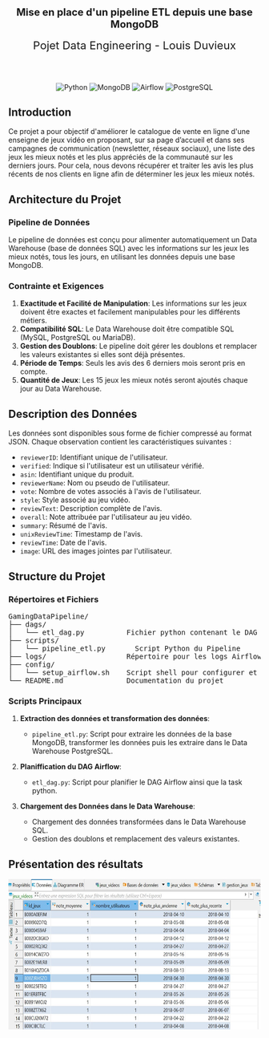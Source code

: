 <h2 align="center" style="font-size: 20px;">Mise en place d'un pipeline ETL depuis une base MongoDB</h2>

<div align="center" style="font-size: 22px;">Pojet Data Engineering - Louis Duvieux</div>

<br><br>

<p align="center">
  <img src="https://icon.icepanel.io/Technology/svg/Python.svg" alt="Python" height="80">
  <img src="https://icon.icepanel.io/Technology/svg/MongoDB.svg" alt="MongoDB" height="80">
  <img src="https://icon.icepanel.io/Technology/svg/Apache-Airflow.svg" alt="Airflow" height="80">
  <img src="https://icon.icepanel.io/Technology/svg/PostgresSQL.svg" alt="PostgreSQL" height="80">
</p>








## Introduction

Ce projet a pour objectif d'améliorer le catalogue de vente en ligne d'une enseigne de jeux vidéo en proposant, sur sa page d’accueil et dans ses campagnes de communication (newsletter, réseaux sociaux), une liste des jeux les mieux notés et les plus appréciés de la communauté sur les derniers jours. Pour cela, nous devons récupérer et traiter les avis les plus récents de nos clients en ligne afin de déterminer les jeux les mieux notés.

## Architecture du Projet

### Pipeline de Données

Le pipeline de données est conçu pour alimenter automatiquement un Data Warehouse (base de données SQL) avec les informations sur les jeux les mieux notés, tous les jours, en utilisant les données depuis une base MongoDB.

### Contrainte et Exigences

1. **Exactitude et Facilité de Manipulation**: Les informations sur les jeux doivent être exactes et facilement manipulables pour les différents métiers.
2. **Compatibilité SQL**: Le Data Warehouse doit être compatible SQL (MySQL, PostgreSQL ou MariaDB).
3. **Gestion des Doublons**: Le pipeline doit gérer les doublons et remplacer les valeurs existantes si elles sont déjà présentes.
4. **Période de Temps**: Seuls les avis des 6 derniers mois seront pris en compte.
5. **Quantité de Jeux**: Les 15 jeux les mieux notés seront ajoutés chaque jour au Data Warehouse.


## Description des Données

Les données sont disponibles sous forme de fichier compressé au format JSON. Chaque observation contient les caractéristiques suivantes :

- `reviewerID`: Identifiant unique de l'utilisateur.
- `verified`: Indique si l'utilisateur est un utilisateur vérifié.
- `asin`: Identifiant unique du produit.
- `reviewerName`: Nom ou pseudo de l'utilisateur.
- `vote`: Nombre de votes associés à l'avis de l'utilisateur.
- `style`: Style associé au jeu vidéo.
- `reviewText`: Description complète de l'avis.
- `overall`: Note attribuée par l'utilisateur au jeu vidéo.
- `summary`: Résumé de l'avis.
- `unixReviewTime`: Timestamp de l'avis.
- `reviewTime`: Date de l'avis.
- `image`: URL des images jointes par l'utilisateur.

## Structure du Projet

### Répertoires et Fichiers

<pre>
GamingDataPipeline/
├── dags/
│   └── etl_dag.py          Fichier python contenant le DAG
├── scripts/
│   └── pipeline_etl.py       Script Python du Pipeline
├── logs/                   Répertoire pour les logs Airflow
├── config/
│   └── setup_airflow.sh    Script shell pour configurer et démarrer Airflow
└── README.md               Documentation du projet
</pre>

### Scripts Principaux

1. **Extraction des données et transformation des données**:
    - `pipeline_etl.py`: Script pour extraire les données de la base MongoDB, transformer les données puis les extraire dans le Data Warehouse PostgreSQL.

2. **Planiffication du DAG Airflow**:
    - `etl_dag.py`: Script pour planifier le DAG Airflow ainsi que la task python.

3. **Chargement des Données dans le Data Warehouse**:
    - Chargement des données transformées dans le Data Warehouse SQL.
    - Gestion des doublons et remplacement des valeurs existantes.

## Présentation des résultats

<p align="center">
  <img src="Capture d’écran 2024-06-06 005457.jpg" alt="résultat" height="300">
</p>
